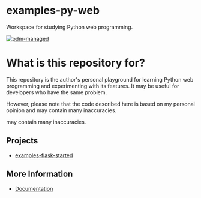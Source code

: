 # examples-py-web

Workspace for studying Python web programming.

[![pdm-managed](https://img.shields.io/badge/pdm-managed-blueviolet)](https://pdm.fming.dev)


# What is this repository for?

This repository is the author's personal playground for learning Python web programming and experimenting with its features.
It may be useful for developers who have the same problem.

However, please note that the code described here is based on my personal opinion and may contain many inaccuracies.

may contain many inaccuracies.


## Projects

- [examples-flask-started](./src/examples-flask-started/README.md)


## More Information

- [Documentation](./docs/README.md)
